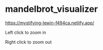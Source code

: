 # mandelbrot_visualizer


https://mystifying-lewin-f494ca.netlify.app/

Left click to zoom in

Right click to zoom out

